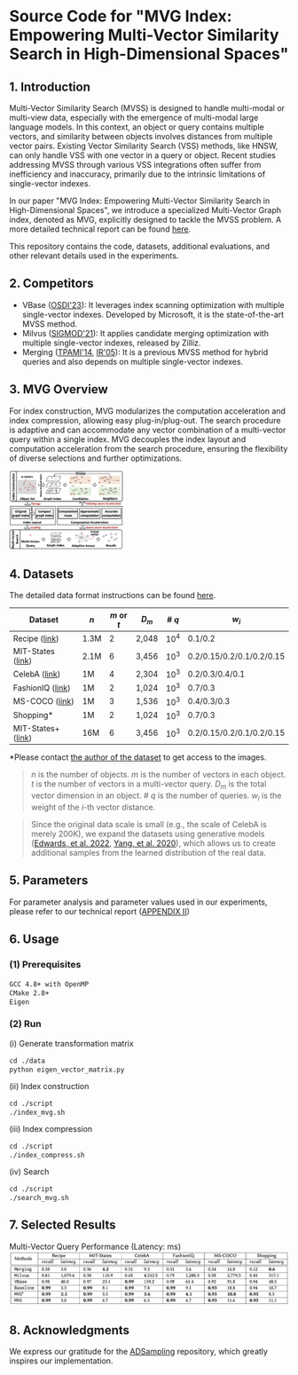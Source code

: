 # Source Code for "MVG Index: Empowering Multi-Vector Similarity Search in High-Dimensional Spaces"

## 1. Introduction

Multi-Vector Similarity Search (MVSS) is designed to handle multi-modal or multi-view data, especially with the emergence of multi-modal large language models. In this context, an object or query contains multiple vectors, and similarity between objects involves distances from multiple vector pairs. Existing Vector Similarity Search (VSS) methods, like HNSW, can only handle VSS with one vector in a query or object. Recent studies addressing MVSS through various VSS integrations often suffer from inefficiency and inaccuracy, primarily due to the intrinsic limitations of single-vector indexes.

In our paper "MVG Index: Empowering Multi-Vector Similarity Search in High-Dimensional Spaces", we introduce a specialized Multi-Vector Graph index, denoted as MVG, explicitly designed to tackle the MVSS problem. A more detailed technical report can be found [here](https://github.com/ZJU-DAILY/MVG/blob/main/MVG_technical_report.pdf).

This repository contains the code, datasets, additional evaluations, and other relevant details used in the experiments.

## 2. Competitors

* VBase ([OSDI'23](https://www.usenix.org/conference/osdi23/presentation/zhang-qianxi)): It leverages index scanning optimization with multiple single-vector indexes. Developed by Microsoft, it is the state-of-the-art MVSS method.
* Milvus ([SIGMOD'21](https://dl.acm.org/doi/10.1145/3448016.3457550)): It applies candidate merging optimization with multiple single-vector indexes, released by Zilliz.
* Merging ([TPAMI'14](https://ieeexplore.ieee.org/document/6873347), [IR'05](https://link.springer.com/article/10.1007/s10791-005-6994-4)): It is a previous MVSS method for hybrid queries and also depends on multiple single-vector indexes.

## 3. MVG Overview

For index construction, MVG modularizes the computation acceleration and index compression, allowing easy plug-in/plug-out. The search procedure is adaptive and can accommodate any vector combination of a multi-vector query within a single index. MVG decouples the index layout and computation acceleration from the search procedure, ensuring the flexibility of diverse selections and further optimizations.

<img src="./figures/mvg-overview.png" alt="mvg_overview" style="zoom:20%;" />

## 4. Datasets

The detailed data format instructions can be found [here](./data/README.md).

| Dataset                                                      | $n$ | $m$ or $t$   | $D_m$ | \# $q$          | $w_i$         |
| ------------------------------------------------------------ | ---------- | ---------- | ------- | ------------- | -------------- |
| Recipe ([link](https://github.com/Catoverflow/VBASE-artifacts))       | 1.3M          | 2 | 2,048  | $10^4$  | 0.1/0.2 |
| MIT-States ([link](http://web.mit.edu/phillipi/Public/states_and_transformations/index.html)) | 2.1M          | 6    | 3,456  |  $10^3$  | 0.2/0.15/0.2/0.1/0.2/0.15     |
| CelebA ([link](https://mmlab.ie.cuhk.edu.hk/projects/CelebA.html)) | 1M          | 4     | 2,304  | $10^3$   | 0.2/0.3/0.4/0.1     |
| FashionIQ ([link](https://github.com/XiaoxiaoGuo/fashion-iq)) | 1M          | 2  | 1,024  | $10^3$   | 0.7/0.3 |
| MS-COCO ([link](https://cocodataset.org/#home)) | 1M          | 3    | 1,536     | $10^3$   | 0.4/0.3/0.3 |
| Shopping*                                                    | 1M          | 2     | 1,024  | $10^3$   | 0.7/0.3     |
| MIT-States+ ([link](http://web.mit.edu/phillipi/Public/states_and_transformations/index.html))         | 16M          | 6  | 3,456   | $10^3$   | 0.2/0.15/0.2/0.1/0.2/0.15 |

*Please contact [the author of the dataset](https://sites.google.com/view/kenanemirak/home) to get access to the images.

> $n$ is the number of objects.
> $m$ is the number of vectors in each object.
> $t$ is the number of vectors in a multi-vector query.
> $D_m$ is the total vector dimension in an object.
> \# $q$ is the number of queries.
> $w_i$ is the weight of the $i$-th vector distance.

> Since the original data scale is small (e.g., the scale of CelebA is merely 200K), we expand the datasets using generative models ([Edwards, et al. 2022](https://aclanthology.org/2022.dash-1.8/), [Yang, et al. 2020](https://aclanthology.org/2020.findings-emnlp.90/)), which allows us to create additional samples from the learned distribution of the real data.

## 5. Parameters

For parameter analysis and parameter values used in our experiments, please refer to our technical report ([APPENDIX II](https://github.com/ZJU-DAILY/MVG/blob/main/MVG_technical_report.pdf))

## 6. Usage

### (1) Prerequisites

```shell
GCC 4.8+ with OpenMP
CMake 2.8+
Eigen
```

### (2) Run
(i) Generate transformation matrix
```shell
cd ./data
python eigen_vector_matrix.py
```

(ii) Index construction
```shell
cd ./script
./index_mvg.sh
```

(iii) Index compression
```shell
cd ./script
./index_compress.sh
```

(iv) Search
```shell
cd ./script
./search_mvg.sh
```

## 7. Selected Results

Multi-Vector Query Performance (Latency: ms)
![mvg_overview](./figures/mvg-performance.png)

## 8. Acknowledgments

We express our gratitude for the [ADSampling](https://github.com/gaoj0017/ADSampling) repository, which greatly inspires our implementation.